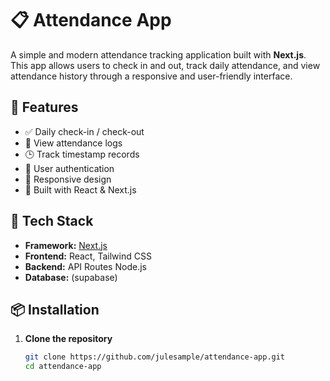 # 📋 Attendance App

A simple and modern attendance tracking application built with **Next.js**. This app allows users to check in and out, track daily attendance, and view attendance history through a responsive and user-friendly interface.

## 🚀 Features

- ✅ Daily check-in / check-out
- 📅 View attendance logs
- 🕒 Track timestamp records
- 🔐 User authentication
- 📱 Responsive design
- 🧠 Built with React & Next.js

## 🧰 Tech Stack

- **Framework:** [Next.js](https://nextjs.org/)
- **Frontend:** React, Tailwind CSS
- **Backend:** API Routes Node.js
- **Database:** (supabase)

## 📦 Installation

1. **Clone the repository**
   ```bash
   git clone https://github.com/julesample/attendance-app.git
   cd attendance-app
